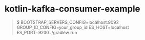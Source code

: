# kotlin-kafka-consumer-example

> $ BOOTSTRAP_SERVERS_CONFIG=localhost:9092 GROUP_ID_CONFIG=your_group_id ES_HOST=localhost ES_PORT=9200 ./gradlew run

